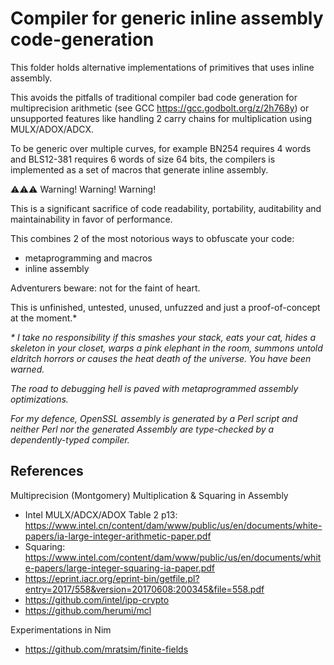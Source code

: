 # Compiler for generic inline assembly code-generation

This folder holds alternative implementations of primitives
that uses inline assembly.

This avoids the pitfalls of traditional compiler bad code generation
for multiprecision arithmetic (see GCC https://gcc.godbolt.org/z/2h768y)
or unsupported features like handling 2 carry chains for
multiplication using MULX/ADOX/ADCX.

To be generic over multiple curves,
for example BN254 requires 4 words and BLS12-381 requires 6 words of size 64 bits,
the compilers is implemented as a set of macros that generate inline assembly.

⚠⚠⚠ Warning! Warning! Warning!

This is a significant sacrifice of code readability, portability, auditability and maintainability in favor of performance.

This combines 2 of the most notorious ways to obfuscate your code:
* metaprogramming and macros
* inline assembly

Adventurers beware: not for the faint of heart.

This is unfinished, untested, unused, unfuzzed and just a proof-of-concept at the moment.*

_* I take no responsibility if this smashes your stack, eats your cat, hides a skeleton in your closet, warps a pink elephant in the room, summons untold eldritch horrors or causes the heat death of the universe. You have been warned._

_The road to debugging hell is paved with metaprogrammed assembly optimizations._

_For my defence, OpenSSL assembly is generated by a Perl script and neither Perl nor the generated Assembly are type-checked by a dependently-typed compiler._

## References

Multiprecision (Montgomery) Multiplication & Squaring in Assembly

- Intel MULX/ADCX/ADOX Table 2 p13: https://www.intel.cn/content/dam/www/public/us/en/documents/white-papers/ia-large-integer-arithmetic-paper.pdf
- Squaring: https://www.intel.com/content/dam/www/public/us/en/documents/white-papers/large-integer-squaring-ia-paper.pdf
- https://eprint.iacr.org/eprint-bin/getfile.pl?entry=2017/558&version=20170608:200345&file=558.pdf
- https://github.com/intel/ipp-crypto
- https://github.com/herumi/mcl

Experimentations in Nim

- https://github.com/mratsim/finite-fields
